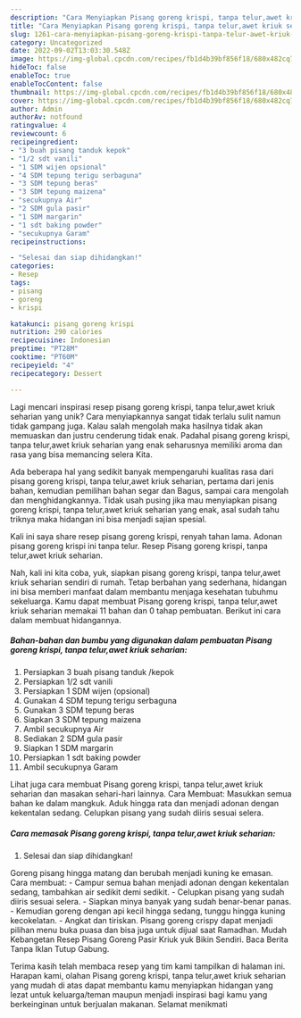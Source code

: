 ```yaml
---
description: "Cara Menyiapkan Pisang goreng krispi, tanpa telur,awet kriuk seharian yang Enak"
title: "Cara Menyiapkan Pisang goreng krispi, tanpa telur,awet kriuk seharian yang Enak"
slug: 1261-cara-menyiapkan-pisang-goreng-krispi-tanpa-telur-awet-kriuk-seharian-yang-enak
category: Uncategorized
date: 2022-09-02T13:03:30.548Z
image: https://img-global.cpcdn.com/recipes/fb1d4b39bf856f18/680x482cq70/pisang-goreng-krispi-tanpa-telurawet-kriuk-seharian-foto-resep-utama.jpg
hideToc: false
enableToc: true
enableTocContent: false
thumbnail: https://img-global.cpcdn.com/recipes/fb1d4b39bf856f18/680x482cq70/pisang-goreng-krispi-tanpa-telurawet-kriuk-seharian-foto-resep-utama.jpg
cover: https://img-global.cpcdn.com/recipes/fb1d4b39bf856f18/680x482cq70/pisang-goreng-krispi-tanpa-telurawet-kriuk-seharian-foto-resep-utama.jpg
author: Admin
authorAv: notfound
ratingvalue: 4
reviewcount: 6
recipeingredient:
- "3 buah pisang tanduk kepok"
- "1/2 sdt vanili"
- "1 SDM wijen opsional"
- "4 SDM tepung terigu serbaguna"
- "3 SDM tepung beras"
- "3 SDM tepung maizena"
- "secukupnya Air"
- "2 SDM gula pasir"
- "1 SDM margarin"
- "1 sdt baking powder"
- "secukupnya Garam"
recipeinstructions:

- "Selesai dan siap dihidangkan!"
categories:
- Resep
tags:
- pisang
- goreng
- krispi

katakunci: pisang goreng krispi 
nutrition: 290 calories
recipecuisine: Indonesian
preptime: "PT28M"
cooktime: "PT60M"
recipeyield: "4"
recipecategory: Dessert

---
```





Lagi mencari inspirasi resep pisang goreng krispi, tanpa telur,awet kriuk seharian yang unik? Cara menyiapkannya sangat tidak terlalu sulit namun tidak gampang juga. Kalau salah mengolah maka hasilnya tidak akan memuaskan dan justru cenderung tidak enak. Padahal pisang goreng krispi, tanpa telur,awet kriuk seharian yang enak seharusnya memiliki aroma dan rasa yang bisa memancing selera Kita.





Ada beberapa hal yang sedikit banyak mempengaruhi kualitas rasa dari pisang goreng krispi, tanpa telur,awet kriuk seharian, pertama dari jenis bahan, kemudian pemilihan bahan segar dan Bagus, sampai cara mengolah dan menghidangkannya. Tidak usah pusing jika mau menyiapkan pisang goreng krispi, tanpa telur,awet kriuk seharian yang enak,      asal sudah tahu triknya maka hidangan ini bisa menjadi sajian spesial.














Kali ini saya share resep pisang goreng krispi, renyah tahan lama. Adonan pisang goreng krispi ini tanpa telur. Resep Pisang goreng krispi, tanpa telur,awet kriuk seharian.






Nah, kali ini kita coba, yuk, siapkan pisang goreng krispi, tanpa telur,awet kriuk seharian sendiri di rumah. Tetap berbahan yang sederhana, hidangan ini bisa memberi manfaat dalam membantu menjaga kesehatan tubuhmu sekeluarga. Kamu dapat membuat Pisang goreng krispi, tanpa telur,awet kriuk seharian memakai 11 bahan dan 0 tahap pembuatan. Berikut ini cara dalam membuat hidangannya.

<!--inarticleads1-->

##### Bahan-bahan dan bumbu yang digunakan dalam pembuatan Pisang goreng krispi, tanpa telur,awet kriuk seharian:

1. Persiapkan 3 buah pisang tanduk /kepok
1. Persiapkan 1/2 sdt vanili
1. Persiapkan 1 SDM wijen (opsional)
1. Gunakan 4 SDM tepung terigu serbaguna
1. Gunakan 3 SDM tepung beras
1. Siapkan 3 SDM tepung maizena
1. Ambil secukupnya Air
1. Sediakan 2 SDM gula pasir
1. Siapkan 1 SDM margarin
1. Persiapkan 1 sdt baking powder
1. Ambil secukupnya Garam


Lihat juga cara membuat Pisang goreng krispi, tanpa telur,awet kriuk seharian dan masakan sehari-hari lainnya. Cara Membuat: Masukkan semua bahan ke dalam mangkuk. Aduk hingga rata dan menjadi adonan dengan kekentalan sedang. Celupkan pisang yang sudah diiris sesuai selera. 

<!--inarticleads2-->

##### Cara memasak Pisang goreng krispi, tanpa telur,awet kriuk seharian:


1. Selesai dan siap dihidangkan!

Goreng pisang hingga matang dan berubah menjadi kuning ke emasan. Cara membuat: - Campur semua bahan menjadi adonan dengan kekentalan sedang, tambahkan air sedikit demi sedikit. - Celupkan pisang yang sudah diiris sesuai selera. - Siapkan minya banyak yang sudah benar-benar panas. - Kemudian goreng dengan api kecil hingga sedang, tunggu hingga kuning kecokelatan. - Angkat dan tiriskan. Pisang goreng crispy dapat menjadi pilihan menu buka puasa dan bisa juga untuk dijual saat Ramadhan. Mudah Kebangetan Resep Pisang Goreng Pasir Kriuk yuk Bikin Sendiri. Baca Berita Tanpa Iklan Tutup Gabung. 

Terima kasih telah membaca resep yang tim kami tampilkan di halaman ini. Harapan kami, olahan Pisang goreng krispi, tanpa telur,awet kriuk seharian yang mudah di atas dapat membantu kamu menyiapkan hidangan yang lezat untuk keluarga/teman maupun menjadi inspirasi bagi kamu yang berkeinginan untuk berjualan makanan. Selamat menikmati
